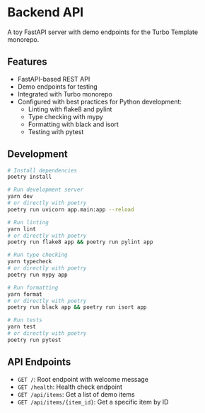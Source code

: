 # Backend API

A toy FastAPI server with demo endpoints for the Turbo Template monorepo.

## Features

- FastAPI-based REST API
- Demo endpoints for testing
- Integrated with Turbo monorepo
- Configured with best practices for Python development:
  - Linting with flake8 and pylint
  - Type checking with mypy
  - Formatting with black and isort
  - Testing with pytest

## Development

```bash
# Install dependencies
poetry install

# Run development server
yarn dev
# or directly with poetry
poetry run uvicorn app.main:app --reload

# Run linting
yarn lint
# or directly with poetry
poetry run flake8 app && poetry run pylint app

# Run type checking
yarn typecheck
# or directly with poetry
poetry run mypy app

# Run formatting
yarn format
# or directly with poetry
poetry run black app && poetry run isort app

# Run tests
yarn test
# or directly with poetry
poetry run pytest
```

## API Endpoints

- `GET /`: Root endpoint with welcome message
- `GET /health`: Health check endpoint
- `GET /api/items`: Get a list of demo items
- `GET /api/items/{item_id}`: Get a specific item by ID
